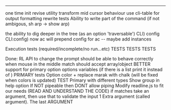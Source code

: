 --------------
one time init
revise utility transform
mid cursor behaviour
use cli-table for output formatting
rewrite tests
Ability to write part of the command (if not ambigous, sh arp -> show arp)

the ability to dig deeper in the tree (as an option 'traversable')
    CLI) config
    CLI:config) now ac will prepend config for ac
        -- maybe add instances
        
Execution tests (required/incomplete/no run...etc)
TESTS TESTS TESTS





Done:
RL API to change the prompt
should be able to behave correctly when mouse in the middle
match should accept array/object
BETTER support for primary option options variables (if there is a list print it instead of <value>)
PRIMARY tests
Option color + replace marak with chalk (will be fixed when colors is updated)
TEST Primary with different types
Show group in help option
If NOT pipeable then DONT allow piping
Modify readline.js to fit our needs (READ AND UNDERSTAND THE CODE)
if matches take an argument, then use that to validate the input
1 Extra argument (called argument). The last ARGUMENT
